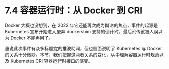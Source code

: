 # 7.4 容器运行时：从 Docker 到 CRI

Docker 大概也没想到，在 2022 年它还能再次成为舆论的焦点，事件的起源是 Kubernetes 宣布开始进入废弃 dockershim 支持的倒计时，最后讹传讹被人误以为 Docker 不能再用了。

虽说此次事件有众多标题党的推波助澜，但也侧面说明了 Kubernetes 与 Docker 的关系十分微妙。本节，我们把握这两者关系的变化，从中理解容器运行时规范以及 Kubernetes CRI 容器运行时接口的演变。

